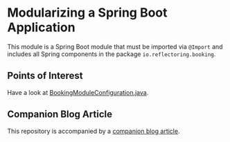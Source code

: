 # Modularizing a Spring Boot Application

This module is a Spring Boot module that must be imported via `@Import` and includes all
Spring components in the package `io.reflectoring.booking`.

## Points of Interest
Have a look at [BookingModuleConfiguration.java](src/main/java/io/reflectoring/booking/BookingModuleConfiguration.java).
 
## Companion Blog Article
This repository is accompanied by a [companion blog article](https://reflectoring.io/modularizing-spring-boot).
